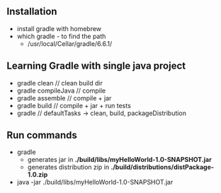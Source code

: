 ## Installation
- install gradle with homebrew
- which gradle - to find the path
  - /usr/local/Cellar/gradle/6.6.1/

## Learning Gradle with single java project
- gradle clean // clean build dir
- gradle compileJava // compile
- gradle assemble // compile + jar
- gradle build // compile + jar + run tests
- gradle // defaultTasks -> clean, build, packageDistribution

## Run commands
- gradle  
  - generates jar in **./build/libs/myHelloWorld-1.0-SNAPSHOT.jar**
  - generates distribution zip in **./build/distributions/distPackage-1.0.zip**
- java -jar ./build/libs/myHelloWorld-1.0-SNAPSHOT.jar